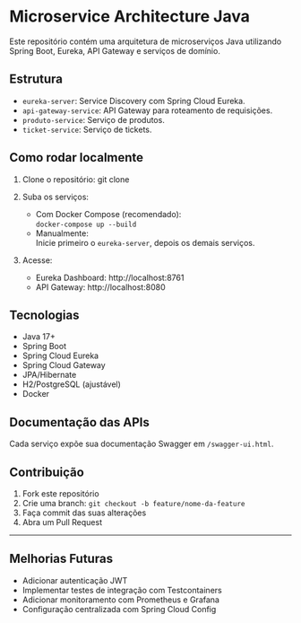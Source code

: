 # Microservice Architecture Java

Este repositório contém uma arquitetura de microserviços Java utilizando Spring Boot, Eureka, API Gateway e serviços de domínio.

## Estrutura

- `eureka-server`: Service Discovery com Spring Cloud Eureka.
- `api-gateway-service`: API Gateway para roteamento de requisições.
- `produto-service`: Serviço de produtos.
- `ticket-service`: Serviço de tickets.

## Como rodar localmente

1. Clone o repositório:
    git clone <url-do-repo>

2. Suba os serviços:
    - Com Docker Compose (recomendado):  
      `docker-compose up --build`
    - Manualmente:  
      Inicie primeiro o `eureka-server`, depois os demais serviços.

3. Acesse:
    - Eureka Dashboard: http://localhost:8761
    - API Gateway: http://localhost:8080

## Tecnologias

- Java 17+
- Spring Boot
- Spring Cloud Eureka
- Spring Cloud Gateway
- JPA/Hibernate
- H2/PostgreSQL (ajustável)
- Docker

## Documentação das APIs

Cada serviço expõe sua documentação Swagger em `/swagger-ui.html`.

## Contribuição

1. Fork este repositório
2. Crie uma branch: `git checkout -b feature/nome-da-feature`
3. Faça commit das suas alterações
4. Abra um Pull Request

---

## Melhorias Futuras

- Adicionar autenticação JWT
- Implementar testes de integração com Testcontainers
- Adicionar monitoramento com Prometheus e Grafana
- Configuração centralizada com Spring Cloud Config
